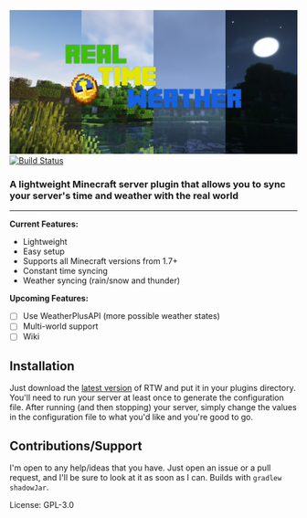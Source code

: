 ![4SplitSingleLineCloseColors](https://raw.githubusercontent.com/Jack1424/RealTimeWeather/master/media/4SplitColors.png)
[![Build Status](https://app.travis-ci.com/Jack1424/RealTimeWeather.svg?branch=master)](https://app.travis-ci.com/Jack1424/RealTimeWeather)

### A lightweight Minecraft server plugin that allows you to sync your server's time and weather with the real world
___
**Current Features:**
- Lightweight
- Easy setup
- Supports all Minecraft versions from 1.7+
- Constant time syncing
- Weather syncing (rain/snow and thunder)

**Upcoming Features:**
- [ ] Use WeatherPlusAPI (more possible weather states)
- [ ] Multi-world support
- [ ] Wiki

## Installation
Just download the [latest version](https://github.com/Jack1424/RealTimeWeather/releases/latest) of RTW and put it in your plugins directory. 
You'll need to run your server at least once to generate the configuration file.
After running (and then stopping) your server, simply change the values in the configuration file to what you'd like and you're good to go.

## Contributions/Support
I'm open to any help/ideas that you have. Just open an issue or a pull request, and I'll be sure to look at it as soon as I can. Builds with `gradlew shadowJar`.

License: GPL-3.0
